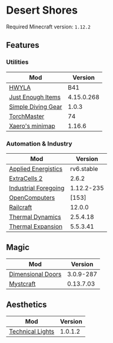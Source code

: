 Desert Shores
===

Required Minecraft version: `1.12.2`

## Features

### Utilities

|Mod|Version|
|---|-------|
|[HWYLA](https://minecraft.curseforge.com/projects/hwyla)|B41
|[Just Enough Items](https://minecraft.curseforge.com/projects/jei/)|4.15.0.268|
|[Simple Diving Gear](https://www.curseforge.com/minecraft/mc-mods/simple-diving-gear)|1.0.3
|[TorchMaster](https://www.curseforge.com/minecraft/mc-mods/torchmaster)|74
|[Xaero's minimap](https://minecraft.curseforge.com/projects/xaeros-minimap)|1.16.6|

### Automation & Industry

|Mod|Version|
|---|-------|
|[Applied Energistics](https://ae-mod.info/)|rv6.stable|
|[ExtraCells 2](https://minecraft.curseforge.com/projects/extracells2)|2.6.2|
|[Industrial Foregoing](https://minecraft.curseforge.com/projects/industrial-foregoing)|1.12.2-235|
|[OpenComputers](https://minecraft.curseforge.com/projects/opencomputers)|[153]
|[Railcraft](http://www.railcraft.info/)|12.0.0|
|[Thermal Dynamics](https://github.com/CoFH/ThermalDynamics)|2.5.4.18|
|[Thermal Expansion](https://github.com/CoFH/ThermalExpansion)|5.5.3.41|

## Magic

|Mod|Version|
|---|-------|
|[Dimensional Doors](https://minecraft.curseforge.com/projects/dimensionaldoors)|3.0.9-287|
|[Mystcraft](https://minecraft.curseforge.com/projects/mystcraft/)|0.13.7.03|

## Aesthetics

|Mod|Version|
|---|-------|
|[Technical Lights](https://minecraft.curseforge.com/projects/technical-lights)|1.0.1.2|

